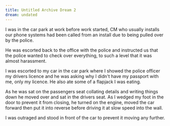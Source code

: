 ```yaml
---
title: Untitled Archive Dream 2
dream: undated
---
```


I was in the car park at work before work started, CM who usually installs our phone systems had been called from an install due to being pulled over by the police.

He was escorted back to the office with the police and instructed us that the police wanted to check over everything, to such a level that it was almost harassment.

I was escorted to my car in the car park where I showed the police officer my drivers licence and he was asking why I didn't have my passport with me, only my licence. He also ate some of a flapjack I was eating.

As he was sat on the passengers seat collating details and writing things down he moved over and sat in the drivers seat. As I wedged my foot in the door to prevent it from closing, he turned on the engine, moved the car forward then put it into reverse before driving it at slow speed into the wall.

I was outraged and stood in front of the car to prevent it moving any further.